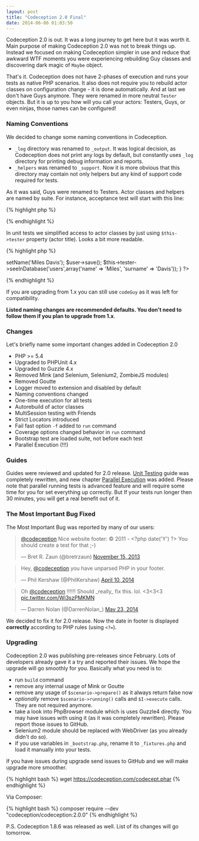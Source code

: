 ```yaml
---
layout: post
title: "Codeception 2.0 Final"
date: 2014-06-06 01:03:50
---
```


Codeception 2.0 is out. It was a long journey to get here but it was worth it.
Main purpose of making Codeception 2.0 was not to break things up. Instead we focused on making Codeception simpler in use and reduce that awkward WTF moments you were experiencing rebuilding Guy classes and discovering dark magic of `Maybe` object.

That's it. Codeception does not have 2-phases of execution and runs your tests as native PHP scenarios. It also does not require you to rebuild actor classes on configuration change - it is done automatically. And at last we don't have Guys anymore. They were renamed in more neutral `Tester` objects. But it is up to you how will you call your actors: Testers, Guys, or even ninjas, those names can be configured!

### Naming Conventions

We decided to change some naming conventions in Codeception. 

* `_log` directory was renamed to `_output`. It was logical decision, as Codeception does not print any logs by default, but constantly uses `_log` directory for printing debug information and reports. 
* `_helpers` was renamed to `_support`. Now it is more obvious that this directory may contain not only helpers but any kind of support code required for tests.

As it was said, Guys were renamed to Testers. Actor classes and helpers are named by suite. For instance, acceptance test will start with this line:

{% highlight php %}
<?php
$I = new AcceptanceTester($scenario);
// and uses AcceptanceHelper
?>
{% endhighlight %}

In unit tests we simplified access to actor classes by just using `$this->tester` property (actor title). Looks a bit more readable. 

{% highlight php %}
<?php
function testSavingUser()
{
    $user = new User();
    $user->setName('Miles Davis');
    $user->save();
    $this->tester->seeInDatabase('users',array('name' => 'Miles', 'surname' => 'Davis'));
}
?>
{% endhighlight %}

If you are upgrading from 1.x you can still use `codeGuy` as it was left for compatibility.

**Listed naming changes are recommended defaults. You don't need to follow them if you plan to upgrade from 1.x**. 

### Changes

Let's briefly name some important changes added in Codeception 2.0 

* PHP >= 5.4
* Upgraded to PHPUnit 4.x
* Upgraded to Guzzle 4.x
* Removed Mink (and Selenium, Selenium2, ZombieJS modules)
* Removed Goutte
* Logger moved to extension and disabled by default
* Naming conventions changed
* One-time execution for all tests
* Autorebuild of actor classes
* MultiSession testing with Friends
* Strict Locators introduced
* Fail fast option `-f` added to `run` command
* Coverage options changed behavior in `run` command
* Bootstrap test are loaded suite, not before each test 
* Parallel Execution (!!!)

### Guides

Guides were reviewed and updated for 2.0 release. [Unit Testing](https://codeception.com/docs/06-UnitTests) guide was completely rewritten, and new chapter [Parallel Execution](https://codeception.com/docs/12-ParallelExecution) was added. Please note that parallel running tests is advanced feature and will require some time for you for set everything up correctly. But If your tests run longer then 30 minutes, you will get a real benefit out of it.

### The Most Important Bug Fixed

The Most Important Bug was reported by many of our users:

<blockquote class="twitter-tweet" lang="uk"><p><a href="https://twitter.com/codeception">@codeception</a> Nice website footer: © 2011 - &lt;?php date(&#39;Y&#39;) ?&gt;&#10;You should create a test for that ;-)</p>&mdash; Bret R. Zaun (@bretrzaun) <a href="https://twitter.com/bretrzaun/statuses/401300578246352896">November 15, 2013</a></blockquote>
<script async src="//platform.twitter.com/widgets.js" charset="utf-8"></script>

<blockquote class="twitter-tweet" lang="uk"><p>Hey, <a href="https://twitter.com/codeception">@codeception</a> you have unparsed PHP in your footer.</p>&mdash; Phil Kershaw (@PhilKershaw) <a href="https://twitter.com/PhilKershaw/statuses/454226393401135104">April 10, 2014</a></blockquote>
<script async src="//platform.twitter.com/widgets.js" charset="utf-8"></script>


<blockquote class="twitter-tweet" lang="uk"><p>Oh <a href="https://twitter.com/codeception">@codeception</a> !!!!!! Should _really_ fix this. lol. &lt;3&lt;3&lt;3 <a href="https://t.co/Wi3szPMKMN">pic.twitter.com/Wi3szPMKMN</a></p>&mdash; Darren Nolan (@DarrenNolan_) <a href="https://twitter.com/DarrenNolan_/statuses/469972297613185026">May 23, 2014</a></blockquote>
<script async src="//platform.twitter.com/widgets.js" charset="utf-8"></script>

We decided to fix it for 2.0 release. Now the date in footer is displayed **correctly** according to PHP rules (using `<?=`). 


### Upgrading

Codeception 2.0 was publishing pre-releases since February. Lots of developers already gave it a try and reported their issues. We hope the upgrade will go smoothly for you. Basically what you need is to:

* run `build` command 
* remove any internal usage of Mink or Goutte
* remove any usage of `$scenario->prepare()` as it always return false now
* *optionally* remove `$scenario->running()` calls and `$I->execute` calls. They are not required anymore. 
* take a look into PhpBrowser module which is uses Guzzle4 directly. You may have issues with using it (as it was completely rewritten). Please report those issues to GitHub.
* Selenium2 module should be replaced with WebDriver (as you already didn't do so).
* if you use variables in `_bootstrap.php`, rename it to `_fixtures.php` and load it manually into your tests.

If you have issues during upgrade send issues to GitHub and we will make upgrade more smoother. 


{% highlight bash %}
wget https://codeception.com/codecept.phar
{% endhighlight %}

Via Composer:

{% highlight bash %}
composer require --dev "codeception/codeception:2.0.0" 
{% endhighlight %}

P.S. Codeception 1.8.6 was released as well. List of its changes will go tomorrow. 

